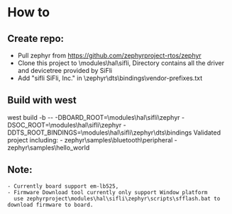# How to
## Create repo:
- Pull zephyr from https://github.com/zephyrproject-rtos/zephyr 
- Clone this project to <zephyrproject>\modules\hal\sifli, Directory contains all the driver and devicetree provided by SiFli
- Add "sifli	SiFli, Inc." in <zephyrproject>\zephyr\dts\bindings\vendor-prefixes.txt

## Build with west 
west build -b <board> <project>  -- -DBOARD_ROOT=<zephyrproject>\modules\hal\sifli\zephyr -DSOC_ROOT=<zephyrproject>\modules\hal\sifli\zephyr  -DDTS_ROOT_BINDINGS=<zephyrproject>\modules\hal\sifli\zephyr\dts\bindings
Validated project including: 
    - zephyr\samples\bluetooth\peripheral
    - zephyr\samples\hello_world

## Note: 
    - Currently board support em-lb525, 
    - Firmware Download tool currently only support Window platform
      use zephyrproject\modules\hal\sifli\zephyr\scripts\sfflash.bat to download firmware to board.
